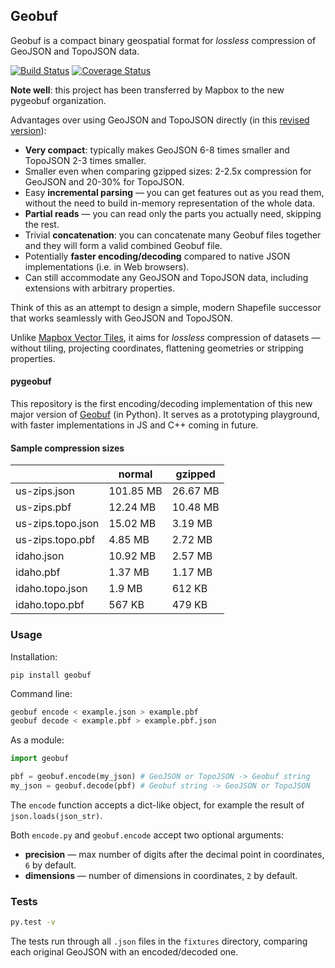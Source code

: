 ## Geobuf

Geobuf is a compact binary geospatial format for _lossless_ compression of GeoJSON and TopoJSON data.

[![Build Status](https://travis-ci.org/pygeobuf/pygeobuf.svg?branch=master)](https://travis-ci.org/pygeobuf/pygeobuf)
[![Coverage Status](https://coveralls.io/repos/pygeobuf/pygeobuf/badge.svg?branch=master)](https://coveralls.io/r/pygeobuf/pygeobuf?branch=master)

**Note well**: this project has been transferred by Mapbox to the new pygeobuf organization.

Advantages over using GeoJSON and TopoJSON directly (in this [revised version](https://github.com/mapbox/geobuf/issues/27)):

- **Very compact**: typically makes GeoJSON 6-8 times smaller and TopoJSON 2-3 times smaller.
- Smaller even when comparing gzipped sizes: 2-2.5x compression for GeoJSON and 20-30% for TopoJSON.
- Easy **incremental parsing** &mdash; you can get features out as you read them,
without the need to build in-memory representation of the whole data.
- **Partial reads** &mdash; you can read only the parts you actually need, skipping the rest.
- Trivial **concatenation**: you can concatenate many Geobuf files together and they will form a valid combined Geobuf file.
- Potentially **faster encoding/decoding** compared to native JSON implementations (i.e. in Web browsers).
- Can still accommodate any GeoJSON and TopoJSON data, including extensions with arbitrary properties.

Think of this as an attempt to design a simple, modern Shapefile successor
that works seamlessly with GeoJSON and TopoJSON.

Unlike [Mapbox Vector Tiles](https://github.com/mapbox/vector-tile-spec/), it aims for _lossless_ compression
of datasets &mdash; without tiling, projecting coordinates, flattening geometries or stripping properties.

#### pygeobuf

This repository is the first encoding/decoding implementation
of this new major version of [Geobuf](https://github.com/mapbox/geobuf) (in Python).
It serves as a prototyping playground, with faster implementations in JS and C++ coming in future.

#### Sample compression sizes

|                     | normal    | gzipped
| ------------------- | --------- | --------
| us-zips.json 	      | 101.85 MB | 26.67 MB
| us-zips.pbf         | 12.24 MB  | 10.48 MB
| us-zips.topo.json   | 15.02 MB  | 3.19 MB
| us-zips.topo.pbf    | 4.85 MB   | 2.72 MB
| idaho.json          | 10.92 MB  | 2.57 MB
| idaho.pbf           | 1.37 MB   | 1.17 MB
| idaho.topo.json     | 1.9 MB    | 612 KB
| idaho.topo.pbf      | 567 KB    | 479 KB

### Usage

Installation:

`pip install geobuf`

Command line:

```bash
geobuf encode < example.json > example.pbf
geobuf decode < example.pbf > example.pbf.json
```

As a module:

```python
import geobuf

pbf = geobuf.encode(my_json) # GeoJSON or TopoJSON -> Geobuf string
my_json = geobuf.decode(pbf) # Geobuf string -> GeoJSON or TopoJSON
```

The `encode` function accepts a dict-like object, for example the result of `json.loads(json_str)`.

Both `encode.py` and `geobuf.encode` accept two optional arguments:

- **precision** &mdash; max number of digits after the decimal point in coordinates, `6` by default.
- **dimensions** &mdash; number of dimensions in coordinates, `2` by default.

### Tests

```bash
py.test -v
```

The tests run through all `.json` files in the `fixtures` directory,
comparing each original GeoJSON with an encoded/decoded one.
